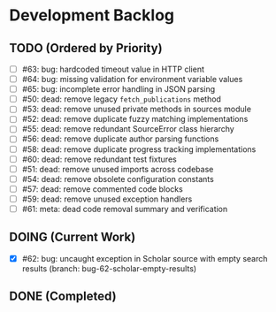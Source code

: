 # Development Backlog

## TODO (Ordered by Priority)
- [ ] #63: bug: hardcoded timeout value in HTTP client
- [ ] #64: bug: missing validation for environment variable values
- [ ] #65: bug: incomplete error handling in JSON parsing
- [ ] #50: dead: remove legacy `fetch_publications` method
- [ ] #53: dead: remove unused private methods in sources module
- [ ] #52: dead: remove duplicate fuzzy matching implementations
- [ ] #55: dead: remove redundant SourceError class hierarchy
- [ ] #56: dead: remove duplicate author parsing functions
- [ ] #58: dead: remove duplicate progress tracking implementations
- [ ] #60: dead: remove redundant test fixtures
- [ ] #51: dead: remove unused imports across codebase
- [ ] #54: dead: remove obsolete configuration constants
- [ ] #57: dead: remove commented code blocks
- [ ] #59: dead: remove unused exception handlers
- [ ] #61: meta: dead code removal summary and verification

## DOING (Current Work)
- [x] #62: bug: uncaught exception in Scholar source with empty search results (branch: bug-62-scholar-empty-results)

## DONE (Completed)